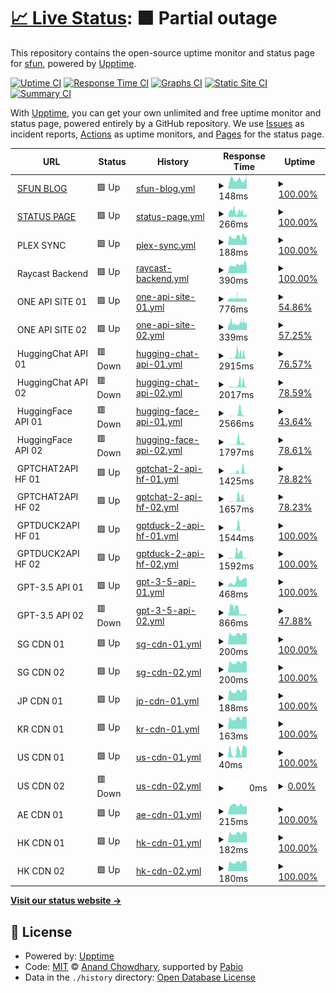 # [📈 Live Status](https://uptime.sfun.cc): <!--live status--> **🟧 Partial outage**

This repository contains the open-source uptime monitor and status page for [sfun](https://uptime.sfun.cc), powered by [Upptime](https://github.com/upptime/upptime).

[![Uptime CI](https://github.com/ssfun/upptime/workflows/Uptime%20CI/badge.svg)](https://github.com/ssfun/upptime/actions?query=workflow%3A%22Uptime+CI%22)
[![Response Time CI](https://github.com/ssfun/upptime/workflows/Response%20Time%20CI/badge.svg)](https://github.com/ssfun/upptime/actions?query=workflow%3A%22Response+Time+CI%22)
[![Graphs CI](https://github.com/ssfun/upptime/workflows/Graphs%20CI/badge.svg)](https://github.com/ssfun/upptime/actions?query=workflow%3A%22Graphs+CI%22)
[![Static Site CI](https://github.com/ssfun/upptime/workflows/Static%20Site%20CI/badge.svg)](https://github.com/ssfun/upptime/actions?query=workflow%3A%22Static+Site+CI%22)
[![Summary CI](https://github.com/ssfun/upptime/workflows/Summary%20CI/badge.svg)](https://github.com/ssfun/upptime/actions?query=workflow%3A%22Summary+CI%22)

With [Upptime](https://upptime.js.org), you can get your own unlimited and free uptime monitor and status page, powered entirely by a GitHub repository. We use [Issues](https://github.com/ssfun/upptime/issues) as incident reports, [Actions](https://github.com/ssfun/upptime/actions) as uptime monitors, and [Pages](https://uptime.sfun.cc) for the status page.

<!--start: status pages-->
<!-- This summary is generated by Upptime (https://github.com/upptime/upptime) -->
<!-- Do not edit this manually, your changes will be overwritten -->
<!-- prettier-ignore -->
| URL | Status | History | Response Time | Uptime |
| --- | ------ | ------- | ------------- | ------ |
| <img alt="" src="https://icons.duckduckgo.com/ip3/sfun.cc.ico" height="13"> [SFUN BLOG](https://sfun.cc) | 🟩 Up | [sfun-blog.yml](https://github.com/ssfun/upptime/commits/HEAD/history/sfun-blog.yml) | <details><summary><img alt="Response time graph" src="./graphs/sfun-blog/response-time-week.png" height="20"> 148ms</summary><br><a href="https://uptime.sfun.cc/history/sfun-blog"><img alt="Response time 150" src="https://img.shields.io/endpoint?url=https%3A%2F%2Fraw.githubusercontent.com%2Fssfun%2Fupptime%2FHEAD%2Fapi%2Fsfun-blog%2Fresponse-time.json"></a><br><a href="https://uptime.sfun.cc/history/sfun-blog"><img alt="24-hour response time 189" src="https://img.shields.io/endpoint?url=https%3A%2F%2Fraw.githubusercontent.com%2Fssfun%2Fupptime%2FHEAD%2Fapi%2Fsfun-blog%2Fresponse-time-day.json"></a><br><a href="https://uptime.sfun.cc/history/sfun-blog"><img alt="7-day response time 148" src="https://img.shields.io/endpoint?url=https%3A%2F%2Fraw.githubusercontent.com%2Fssfun%2Fupptime%2FHEAD%2Fapi%2Fsfun-blog%2Fresponse-time-week.json"></a><br><a href="https://uptime.sfun.cc/history/sfun-blog"><img alt="30-day response time 149" src="https://img.shields.io/endpoint?url=https%3A%2F%2Fraw.githubusercontent.com%2Fssfun%2Fupptime%2FHEAD%2Fapi%2Fsfun-blog%2Fresponse-time-month.json"></a><br><a href="https://uptime.sfun.cc/history/sfun-blog"><img alt="1-year response time 150" src="https://img.shields.io/endpoint?url=https%3A%2F%2Fraw.githubusercontent.com%2Fssfun%2Fupptime%2FHEAD%2Fapi%2Fsfun-blog%2Fresponse-time-year.json"></a></details> | <details><summary><a href="https://uptime.sfun.cc/history/sfun-blog">100.00%</a></summary><a href="https://uptime.sfun.cc/history/sfun-blog"><img alt="All-time uptime 100.00%" src="https://img.shields.io/endpoint?url=https%3A%2F%2Fraw.githubusercontent.com%2Fssfun%2Fupptime%2FHEAD%2Fapi%2Fsfun-blog%2Fuptime.json"></a><br><a href="https://uptime.sfun.cc/history/sfun-blog"><img alt="24-hour uptime 100.00%" src="https://img.shields.io/endpoint?url=https%3A%2F%2Fraw.githubusercontent.com%2Fssfun%2Fupptime%2FHEAD%2Fapi%2Fsfun-blog%2Fuptime-day.json"></a><br><a href="https://uptime.sfun.cc/history/sfun-blog"><img alt="7-day uptime 100.00%" src="https://img.shields.io/endpoint?url=https%3A%2F%2Fraw.githubusercontent.com%2Fssfun%2Fupptime%2FHEAD%2Fapi%2Fsfun-blog%2Fuptime-week.json"></a><br><a href="https://uptime.sfun.cc/history/sfun-blog"><img alt="30-day uptime 100.00%" src="https://img.shields.io/endpoint?url=https%3A%2F%2Fraw.githubusercontent.com%2Fssfun%2Fupptime%2FHEAD%2Fapi%2Fsfun-blog%2Fuptime-month.json"></a><br><a href="https://uptime.sfun.cc/history/sfun-blog"><img alt="1-year uptime 100.00%" src="https://img.shields.io/endpoint?url=https%3A%2F%2Fraw.githubusercontent.com%2Fssfun%2Fupptime%2FHEAD%2Fapi%2Fsfun-blog%2Fuptime-year.json"></a></details>
| <img alt="" src="https://icons.duckduckgo.com/ip3/status.sfun.cc.ico" height="13"> [STATUS PAGE](https://status.sfun.cc) | 🟩 Up | [status-page.yml](https://github.com/ssfun/upptime/commits/HEAD/history/status-page.yml) | <details><summary><img alt="Response time graph" src="./graphs/status-page/response-time-week.png" height="20"> 266ms</summary><br><a href="https://uptime.sfun.cc/history/status-page"><img alt="Response time 256" src="https://img.shields.io/endpoint?url=https%3A%2F%2Fraw.githubusercontent.com%2Fssfun%2Fupptime%2FHEAD%2Fapi%2Fstatus-page%2Fresponse-time.json"></a><br><a href="https://uptime.sfun.cc/history/status-page"><img alt="24-hour response time 190" src="https://img.shields.io/endpoint?url=https%3A%2F%2Fraw.githubusercontent.com%2Fssfun%2Fupptime%2FHEAD%2Fapi%2Fstatus-page%2Fresponse-time-day.json"></a><br><a href="https://uptime.sfun.cc/history/status-page"><img alt="7-day response time 266" src="https://img.shields.io/endpoint?url=https%3A%2F%2Fraw.githubusercontent.com%2Fssfun%2Fupptime%2FHEAD%2Fapi%2Fstatus-page%2Fresponse-time-week.json"></a><br><a href="https://uptime.sfun.cc/history/status-page"><img alt="30-day response time 258" src="https://img.shields.io/endpoint?url=https%3A%2F%2Fraw.githubusercontent.com%2Fssfun%2Fupptime%2FHEAD%2Fapi%2Fstatus-page%2Fresponse-time-month.json"></a><br><a href="https://uptime.sfun.cc/history/status-page"><img alt="1-year response time 256" src="https://img.shields.io/endpoint?url=https%3A%2F%2Fraw.githubusercontent.com%2Fssfun%2Fupptime%2FHEAD%2Fapi%2Fstatus-page%2Fresponse-time-year.json"></a></details> | <details><summary><a href="https://uptime.sfun.cc/history/status-page">100.00%</a></summary><a href="https://uptime.sfun.cc/history/status-page"><img alt="All-time uptime 99.96%" src="https://img.shields.io/endpoint?url=https%3A%2F%2Fraw.githubusercontent.com%2Fssfun%2Fupptime%2FHEAD%2Fapi%2Fstatus-page%2Fuptime.json"></a><br><a href="https://uptime.sfun.cc/history/status-page"><img alt="24-hour uptime 100.00%" src="https://img.shields.io/endpoint?url=https%3A%2F%2Fraw.githubusercontent.com%2Fssfun%2Fupptime%2FHEAD%2Fapi%2Fstatus-page%2Fuptime-day.json"></a><br><a href="https://uptime.sfun.cc/history/status-page"><img alt="7-day uptime 100.00%" src="https://img.shields.io/endpoint?url=https%3A%2F%2Fraw.githubusercontent.com%2Fssfun%2Fupptime%2FHEAD%2Fapi%2Fstatus-page%2Fuptime-week.json"></a><br><a href="https://uptime.sfun.cc/history/status-page"><img alt="30-day uptime 99.96%" src="https://img.shields.io/endpoint?url=https%3A%2F%2Fraw.githubusercontent.com%2Fssfun%2Fupptime%2FHEAD%2Fapi%2Fstatus-page%2Fuptime-month.json"></a><br><a href="https://uptime.sfun.cc/history/status-page"><img alt="1-year uptime 99.96%" src="https://img.shields.io/endpoint?url=https%3A%2F%2Fraw.githubusercontent.com%2Fssfun%2Fupptime%2FHEAD%2Fapi%2Fstatus-page%2Fuptime-year.json"></a></details>
| <img alt="" src="https://icons.duckduckgo.com/ip3/null.ico" height="13"> PLEX SYNC | 🟩 Up | [plex-sync.yml](https://github.com/ssfun/upptime/commits/HEAD/history/plex-sync.yml) | <details><summary><img alt="Response time graph" src="./graphs/plex-sync/response-time-week.png" height="20"> 188ms</summary><br><a href="https://uptime.sfun.cc/history/plex-sync"><img alt="Response time 205" src="https://img.shields.io/endpoint?url=https%3A%2F%2Fraw.githubusercontent.com%2Fssfun%2Fupptime%2FHEAD%2Fapi%2Fplex-sync%2Fresponse-time.json"></a><br><a href="https://uptime.sfun.cc/history/plex-sync"><img alt="24-hour response time 188" src="https://img.shields.io/endpoint?url=https%3A%2F%2Fraw.githubusercontent.com%2Fssfun%2Fupptime%2FHEAD%2Fapi%2Fplex-sync%2Fresponse-time-day.json"></a><br><a href="https://uptime.sfun.cc/history/plex-sync"><img alt="7-day response time 188" src="https://img.shields.io/endpoint?url=https%3A%2F%2Fraw.githubusercontent.com%2Fssfun%2Fupptime%2FHEAD%2Fapi%2Fplex-sync%2Fresponse-time-week.json"></a><br><a href="https://uptime.sfun.cc/history/plex-sync"><img alt="30-day response time 200" src="https://img.shields.io/endpoint?url=https%3A%2F%2Fraw.githubusercontent.com%2Fssfun%2Fupptime%2FHEAD%2Fapi%2Fplex-sync%2Fresponse-time-month.json"></a><br><a href="https://uptime.sfun.cc/history/plex-sync"><img alt="1-year response time 205" src="https://img.shields.io/endpoint?url=https%3A%2F%2Fraw.githubusercontent.com%2Fssfun%2Fupptime%2FHEAD%2Fapi%2Fplex-sync%2Fresponse-time-year.json"></a></details> | <details><summary><a href="https://uptime.sfun.cc/history/plex-sync">100.00%</a></summary><a href="https://uptime.sfun.cc/history/plex-sync"><img alt="All-time uptime 100.00%" src="https://img.shields.io/endpoint?url=https%3A%2F%2Fraw.githubusercontent.com%2Fssfun%2Fupptime%2FHEAD%2Fapi%2Fplex-sync%2Fuptime.json"></a><br><a href="https://uptime.sfun.cc/history/plex-sync"><img alt="24-hour uptime 100.00%" src="https://img.shields.io/endpoint?url=https%3A%2F%2Fraw.githubusercontent.com%2Fssfun%2Fupptime%2FHEAD%2Fapi%2Fplex-sync%2Fuptime-day.json"></a><br><a href="https://uptime.sfun.cc/history/plex-sync"><img alt="7-day uptime 100.00%" src="https://img.shields.io/endpoint?url=https%3A%2F%2Fraw.githubusercontent.com%2Fssfun%2Fupptime%2FHEAD%2Fapi%2Fplex-sync%2Fuptime-week.json"></a><br><a href="https://uptime.sfun.cc/history/plex-sync"><img alt="30-day uptime 100.00%" src="https://img.shields.io/endpoint?url=https%3A%2F%2Fraw.githubusercontent.com%2Fssfun%2Fupptime%2FHEAD%2Fapi%2Fplex-sync%2Fuptime-month.json"></a><br><a href="https://uptime.sfun.cc/history/plex-sync"><img alt="1-year uptime 100.00%" src="https://img.shields.io/endpoint?url=https%3A%2F%2Fraw.githubusercontent.com%2Fssfun%2Fupptime%2FHEAD%2Fapi%2Fplex-sync%2Fuptime-year.json"></a></details>
| <img alt="" src="https://icons.duckduckgo.com/ip3/null.ico" height="13"> Raycast Backend | 🟩 Up | [raycast-backend.yml](https://github.com/ssfun/upptime/commits/HEAD/history/raycast-backend.yml) | <details><summary><img alt="Response time graph" src="./graphs/raycast-backend/response-time-week.png" height="20"> 390ms</summary><br><a href="https://uptime.sfun.cc/history/raycast-backend"><img alt="Response time 396" src="https://img.shields.io/endpoint?url=https%3A%2F%2Fraw.githubusercontent.com%2Fssfun%2Fupptime%2FHEAD%2Fapi%2Fraycast-backend%2Fresponse-time.json"></a><br><a href="https://uptime.sfun.cc/history/raycast-backend"><img alt="24-hour response time 382" src="https://img.shields.io/endpoint?url=https%3A%2F%2Fraw.githubusercontent.com%2Fssfun%2Fupptime%2FHEAD%2Fapi%2Fraycast-backend%2Fresponse-time-day.json"></a><br><a href="https://uptime.sfun.cc/history/raycast-backend"><img alt="7-day response time 390" src="https://img.shields.io/endpoint?url=https%3A%2F%2Fraw.githubusercontent.com%2Fssfun%2Fupptime%2FHEAD%2Fapi%2Fraycast-backend%2Fresponse-time-week.json"></a><br><a href="https://uptime.sfun.cc/history/raycast-backend"><img alt="30-day response time 401" src="https://img.shields.io/endpoint?url=https%3A%2F%2Fraw.githubusercontent.com%2Fssfun%2Fupptime%2FHEAD%2Fapi%2Fraycast-backend%2Fresponse-time-month.json"></a><br><a href="https://uptime.sfun.cc/history/raycast-backend"><img alt="1-year response time 396" src="https://img.shields.io/endpoint?url=https%3A%2F%2Fraw.githubusercontent.com%2Fssfun%2Fupptime%2FHEAD%2Fapi%2Fraycast-backend%2Fresponse-time-year.json"></a></details> | <details><summary><a href="https://uptime.sfun.cc/history/raycast-backend">100.00%</a></summary><a href="https://uptime.sfun.cc/history/raycast-backend"><img alt="All-time uptime 100.00%" src="https://img.shields.io/endpoint?url=https%3A%2F%2Fraw.githubusercontent.com%2Fssfun%2Fupptime%2FHEAD%2Fapi%2Fraycast-backend%2Fuptime.json"></a><br><a href="https://uptime.sfun.cc/history/raycast-backend"><img alt="24-hour uptime 100.00%" src="https://img.shields.io/endpoint?url=https%3A%2F%2Fraw.githubusercontent.com%2Fssfun%2Fupptime%2FHEAD%2Fapi%2Fraycast-backend%2Fuptime-day.json"></a><br><a href="https://uptime.sfun.cc/history/raycast-backend"><img alt="7-day uptime 100.00%" src="https://img.shields.io/endpoint?url=https%3A%2F%2Fraw.githubusercontent.com%2Fssfun%2Fupptime%2FHEAD%2Fapi%2Fraycast-backend%2Fuptime-week.json"></a><br><a href="https://uptime.sfun.cc/history/raycast-backend"><img alt="30-day uptime 100.00%" src="https://img.shields.io/endpoint?url=https%3A%2F%2Fraw.githubusercontent.com%2Fssfun%2Fupptime%2FHEAD%2Fapi%2Fraycast-backend%2Fuptime-month.json"></a><br><a href="https://uptime.sfun.cc/history/raycast-backend"><img alt="1-year uptime 100.00%" src="https://img.shields.io/endpoint?url=https%3A%2F%2Fraw.githubusercontent.com%2Fssfun%2Fupptime%2FHEAD%2Fapi%2Fraycast-backend%2Fuptime-year.json"></a></details>
| <img alt="" src="https://icons.duckduckgo.com/ip3/null.ico" height="13"> ONE API SITE 01 | 🟩 Up | [one-api-site-01.yml](https://github.com/ssfun/upptime/commits/HEAD/history/one-api-site-01.yml) | <details><summary><img alt="Response time graph" src="./graphs/one-api-site-01/response-time-week.png" height="20"> 776ms</summary><br><a href="https://uptime.sfun.cc/history/one-api-site-01"><img alt="Response time 776" src="https://img.shields.io/endpoint?url=https%3A%2F%2Fraw.githubusercontent.com%2Fssfun%2Fupptime%2FHEAD%2Fapi%2Fone-api-site-01%2Fresponse-time.json"></a><br><a href="https://uptime.sfun.cc/history/one-api-site-01"><img alt="24-hour response time 748" src="https://img.shields.io/endpoint?url=https%3A%2F%2Fraw.githubusercontent.com%2Fssfun%2Fupptime%2FHEAD%2Fapi%2Fone-api-site-01%2Fresponse-time-day.json"></a><br><a href="https://uptime.sfun.cc/history/one-api-site-01"><img alt="7-day response time 776" src="https://img.shields.io/endpoint?url=https%3A%2F%2Fraw.githubusercontent.com%2Fssfun%2Fupptime%2FHEAD%2Fapi%2Fone-api-site-01%2Fresponse-time-week.json"></a><br><a href="https://uptime.sfun.cc/history/one-api-site-01"><img alt="30-day response time 776" src="https://img.shields.io/endpoint?url=https%3A%2F%2Fraw.githubusercontent.com%2Fssfun%2Fupptime%2FHEAD%2Fapi%2Fone-api-site-01%2Fresponse-time-month.json"></a><br><a href="https://uptime.sfun.cc/history/one-api-site-01"><img alt="1-year response time 776" src="https://img.shields.io/endpoint?url=https%3A%2F%2Fraw.githubusercontent.com%2Fssfun%2Fupptime%2FHEAD%2Fapi%2Fone-api-site-01%2Fresponse-time-year.json"></a></details> | <details><summary><a href="https://uptime.sfun.cc/history/one-api-site-01">54.86%</a></summary><a href="https://uptime.sfun.cc/history/one-api-site-01"><img alt="All-time uptime 54.86%" src="https://img.shields.io/endpoint?url=https%3A%2F%2Fraw.githubusercontent.com%2Fssfun%2Fupptime%2FHEAD%2Fapi%2Fone-api-site-01%2Fuptime.json"></a><br><a href="https://uptime.sfun.cc/history/one-api-site-01"><img alt="24-hour uptime 56.48%" src="https://img.shields.io/endpoint?url=https%3A%2F%2Fraw.githubusercontent.com%2Fssfun%2Fupptime%2FHEAD%2Fapi%2Fone-api-site-01%2Fuptime-day.json"></a><br><a href="https://uptime.sfun.cc/history/one-api-site-01"><img alt="7-day uptime 54.86%" src="https://img.shields.io/endpoint?url=https%3A%2F%2Fraw.githubusercontent.com%2Fssfun%2Fupptime%2FHEAD%2Fapi%2Fone-api-site-01%2Fuptime-week.json"></a><br><a href="https://uptime.sfun.cc/history/one-api-site-01"><img alt="30-day uptime 54.86%" src="https://img.shields.io/endpoint?url=https%3A%2F%2Fraw.githubusercontent.com%2Fssfun%2Fupptime%2FHEAD%2Fapi%2Fone-api-site-01%2Fuptime-month.json"></a><br><a href="https://uptime.sfun.cc/history/one-api-site-01"><img alt="1-year uptime 54.86%" src="https://img.shields.io/endpoint?url=https%3A%2F%2Fraw.githubusercontent.com%2Fssfun%2Fupptime%2FHEAD%2Fapi%2Fone-api-site-01%2Fuptime-year.json"></a></details>
| <img alt="" src="https://icons.duckduckgo.com/ip3/null.ico" height="13"> ONE API SITE 02 | 🟩 Up | [one-api-site-02.yml](https://github.com/ssfun/upptime/commits/HEAD/history/one-api-site-02.yml) | <details><summary><img alt="Response time graph" src="./graphs/one-api-site-02/response-time-week.png" height="20"> 339ms</summary><br><a href="https://uptime.sfun.cc/history/one-api-site-02"><img alt="Response time 339" src="https://img.shields.io/endpoint?url=https%3A%2F%2Fraw.githubusercontent.com%2Fssfun%2Fupptime%2FHEAD%2Fapi%2Fone-api-site-02%2Fresponse-time.json"></a><br><a href="https://uptime.sfun.cc/history/one-api-site-02"><img alt="24-hour response time 501" src="https://img.shields.io/endpoint?url=https%3A%2F%2Fraw.githubusercontent.com%2Fssfun%2Fupptime%2FHEAD%2Fapi%2Fone-api-site-02%2Fresponse-time-day.json"></a><br><a href="https://uptime.sfun.cc/history/one-api-site-02"><img alt="7-day response time 339" src="https://img.shields.io/endpoint?url=https%3A%2F%2Fraw.githubusercontent.com%2Fssfun%2Fupptime%2FHEAD%2Fapi%2Fone-api-site-02%2Fresponse-time-week.json"></a><br><a href="https://uptime.sfun.cc/history/one-api-site-02"><img alt="30-day response time 339" src="https://img.shields.io/endpoint?url=https%3A%2F%2Fraw.githubusercontent.com%2Fssfun%2Fupptime%2FHEAD%2Fapi%2Fone-api-site-02%2Fresponse-time-month.json"></a><br><a href="https://uptime.sfun.cc/history/one-api-site-02"><img alt="1-year response time 339" src="https://img.shields.io/endpoint?url=https%3A%2F%2Fraw.githubusercontent.com%2Fssfun%2Fupptime%2FHEAD%2Fapi%2Fone-api-site-02%2Fresponse-time-year.json"></a></details> | <details><summary><a href="https://uptime.sfun.cc/history/one-api-site-02">57.25%</a></summary><a href="https://uptime.sfun.cc/history/one-api-site-02"><img alt="All-time uptime 57.25%" src="https://img.shields.io/endpoint?url=https%3A%2F%2Fraw.githubusercontent.com%2Fssfun%2Fupptime%2FHEAD%2Fapi%2Fone-api-site-02%2Fuptime.json"></a><br><a href="https://uptime.sfun.cc/history/one-api-site-02"><img alt="24-hour uptime 64.95%" src="https://img.shields.io/endpoint?url=https%3A%2F%2Fraw.githubusercontent.com%2Fssfun%2Fupptime%2FHEAD%2Fapi%2Fone-api-site-02%2Fuptime-day.json"></a><br><a href="https://uptime.sfun.cc/history/one-api-site-02"><img alt="7-day uptime 57.25%" src="https://img.shields.io/endpoint?url=https%3A%2F%2Fraw.githubusercontent.com%2Fssfun%2Fupptime%2FHEAD%2Fapi%2Fone-api-site-02%2Fuptime-week.json"></a><br><a href="https://uptime.sfun.cc/history/one-api-site-02"><img alt="30-day uptime 57.25%" src="https://img.shields.io/endpoint?url=https%3A%2F%2Fraw.githubusercontent.com%2Fssfun%2Fupptime%2FHEAD%2Fapi%2Fone-api-site-02%2Fuptime-month.json"></a><br><a href="https://uptime.sfun.cc/history/one-api-site-02"><img alt="1-year uptime 57.25%" src="https://img.shields.io/endpoint?url=https%3A%2F%2Fraw.githubusercontent.com%2Fssfun%2Fupptime%2FHEAD%2Fapi%2Fone-api-site-02%2Fuptime-year.json"></a></details>
| <img alt="" src="https://icons.duckduckgo.com/ip3/null.ico" height="13"> HuggingChat API 01 | 🟥 Down | [hugging-chat-api-01.yml](https://github.com/ssfun/upptime/commits/HEAD/history/hugging-chat-api-01.yml) | <details><summary><img alt="Response time graph" src="./graphs/hugging-chat-api-01/response-time-week.png" height="20"> 2915ms</summary><br><a href="https://uptime.sfun.cc/history/hugging-chat-api-01"><img alt="Response time 2915" src="https://img.shields.io/endpoint?url=https%3A%2F%2Fraw.githubusercontent.com%2Fssfun%2Fupptime%2FHEAD%2Fapi%2Fhugging-chat-api-01%2Fresponse-time.json"></a><br><a href="https://uptime.sfun.cc/history/hugging-chat-api-01"><img alt="24-hour response time 91" src="https://img.shields.io/endpoint?url=https%3A%2F%2Fraw.githubusercontent.com%2Fssfun%2Fupptime%2FHEAD%2Fapi%2Fhugging-chat-api-01%2Fresponse-time-day.json"></a><br><a href="https://uptime.sfun.cc/history/hugging-chat-api-01"><img alt="7-day response time 2915" src="https://img.shields.io/endpoint?url=https%3A%2F%2Fraw.githubusercontent.com%2Fssfun%2Fupptime%2FHEAD%2Fapi%2Fhugging-chat-api-01%2Fresponse-time-week.json"></a><br><a href="https://uptime.sfun.cc/history/hugging-chat-api-01"><img alt="30-day response time 2915" src="https://img.shields.io/endpoint?url=https%3A%2F%2Fraw.githubusercontent.com%2Fssfun%2Fupptime%2FHEAD%2Fapi%2Fhugging-chat-api-01%2Fresponse-time-month.json"></a><br><a href="https://uptime.sfun.cc/history/hugging-chat-api-01"><img alt="1-year response time 2915" src="https://img.shields.io/endpoint?url=https%3A%2F%2Fraw.githubusercontent.com%2Fssfun%2Fupptime%2FHEAD%2Fapi%2Fhugging-chat-api-01%2Fresponse-time-year.json"></a></details> | <details><summary><a href="https://uptime.sfun.cc/history/hugging-chat-api-01">76.57%</a></summary><a href="https://uptime.sfun.cc/history/hugging-chat-api-01"><img alt="All-time uptime 76.57%" src="https://img.shields.io/endpoint?url=https%3A%2F%2Fraw.githubusercontent.com%2Fssfun%2Fupptime%2FHEAD%2Fapi%2Fhugging-chat-api-01%2Fuptime.json"></a><br><a href="https://uptime.sfun.cc/history/hugging-chat-api-01"><img alt="24-hour uptime 45.03%" src="https://img.shields.io/endpoint?url=https%3A%2F%2Fraw.githubusercontent.com%2Fssfun%2Fupptime%2FHEAD%2Fapi%2Fhugging-chat-api-01%2Fuptime-day.json"></a><br><a href="https://uptime.sfun.cc/history/hugging-chat-api-01"><img alt="7-day uptime 76.57%" src="https://img.shields.io/endpoint?url=https%3A%2F%2Fraw.githubusercontent.com%2Fssfun%2Fupptime%2FHEAD%2Fapi%2Fhugging-chat-api-01%2Fuptime-week.json"></a><br><a href="https://uptime.sfun.cc/history/hugging-chat-api-01"><img alt="30-day uptime 76.57%" src="https://img.shields.io/endpoint?url=https%3A%2F%2Fraw.githubusercontent.com%2Fssfun%2Fupptime%2FHEAD%2Fapi%2Fhugging-chat-api-01%2Fuptime-month.json"></a><br><a href="https://uptime.sfun.cc/history/hugging-chat-api-01"><img alt="1-year uptime 76.57%" src="https://img.shields.io/endpoint?url=https%3A%2F%2Fraw.githubusercontent.com%2Fssfun%2Fupptime%2FHEAD%2Fapi%2Fhugging-chat-api-01%2Fuptime-year.json"></a></details>
| <img alt="" src="https://icons.duckduckgo.com/ip3/null.ico" height="13"> HuggingChat API 02 | 🟥 Down | [hugging-chat-api-02.yml](https://github.com/ssfun/upptime/commits/HEAD/history/hugging-chat-api-02.yml) | <details><summary><img alt="Response time graph" src="./graphs/hugging-chat-api-02/response-time-week.png" height="20"> 2017ms</summary><br><a href="https://uptime.sfun.cc/history/hugging-chat-api-02"><img alt="Response time 2017" src="https://img.shields.io/endpoint?url=https%3A%2F%2Fraw.githubusercontent.com%2Fssfun%2Fupptime%2FHEAD%2Fapi%2Fhugging-chat-api-02%2Fresponse-time.json"></a><br><a href="https://uptime.sfun.cc/history/hugging-chat-api-02"><img alt="24-hour response time 130" src="https://img.shields.io/endpoint?url=https%3A%2F%2Fraw.githubusercontent.com%2Fssfun%2Fupptime%2FHEAD%2Fapi%2Fhugging-chat-api-02%2Fresponse-time-day.json"></a><br><a href="https://uptime.sfun.cc/history/hugging-chat-api-02"><img alt="7-day response time 2017" src="https://img.shields.io/endpoint?url=https%3A%2F%2Fraw.githubusercontent.com%2Fssfun%2Fupptime%2FHEAD%2Fapi%2Fhugging-chat-api-02%2Fresponse-time-week.json"></a><br><a href="https://uptime.sfun.cc/history/hugging-chat-api-02"><img alt="30-day response time 2017" src="https://img.shields.io/endpoint?url=https%3A%2F%2Fraw.githubusercontent.com%2Fssfun%2Fupptime%2FHEAD%2Fapi%2Fhugging-chat-api-02%2Fresponse-time-month.json"></a><br><a href="https://uptime.sfun.cc/history/hugging-chat-api-02"><img alt="1-year response time 2017" src="https://img.shields.io/endpoint?url=https%3A%2F%2Fraw.githubusercontent.com%2Fssfun%2Fupptime%2FHEAD%2Fapi%2Fhugging-chat-api-02%2Fresponse-time-year.json"></a></details> | <details><summary><a href="https://uptime.sfun.cc/history/hugging-chat-api-02">78.59%</a></summary><a href="https://uptime.sfun.cc/history/hugging-chat-api-02"><img alt="All-time uptime 78.59%" src="https://img.shields.io/endpoint?url=https%3A%2F%2Fraw.githubusercontent.com%2Fssfun%2Fupptime%2FHEAD%2Fapi%2Fhugging-chat-api-02%2Fuptime.json"></a><br><a href="https://uptime.sfun.cc/history/hugging-chat-api-02"><img alt="24-hour uptime 48.53%" src="https://img.shields.io/endpoint?url=https%3A%2F%2Fraw.githubusercontent.com%2Fssfun%2Fupptime%2FHEAD%2Fapi%2Fhugging-chat-api-02%2Fuptime-day.json"></a><br><a href="https://uptime.sfun.cc/history/hugging-chat-api-02"><img alt="7-day uptime 78.59%" src="https://img.shields.io/endpoint?url=https%3A%2F%2Fraw.githubusercontent.com%2Fssfun%2Fupptime%2FHEAD%2Fapi%2Fhugging-chat-api-02%2Fuptime-week.json"></a><br><a href="https://uptime.sfun.cc/history/hugging-chat-api-02"><img alt="30-day uptime 78.59%" src="https://img.shields.io/endpoint?url=https%3A%2F%2Fraw.githubusercontent.com%2Fssfun%2Fupptime%2FHEAD%2Fapi%2Fhugging-chat-api-02%2Fuptime-month.json"></a><br><a href="https://uptime.sfun.cc/history/hugging-chat-api-02"><img alt="1-year uptime 78.59%" src="https://img.shields.io/endpoint?url=https%3A%2F%2Fraw.githubusercontent.com%2Fssfun%2Fupptime%2FHEAD%2Fapi%2Fhugging-chat-api-02%2Fuptime-year.json"></a></details>
| <img alt="" src="https://icons.duckduckgo.com/ip3/null.ico" height="13"> HuggingFace API 01 | 🟥 Down | [hugging-face-api-01.yml](https://github.com/ssfun/upptime/commits/HEAD/history/hugging-face-api-01.yml) | <details><summary><img alt="Response time graph" src="./graphs/hugging-face-api-01/response-time-week.png" height="20"> 2566ms</summary><br><a href="https://uptime.sfun.cc/history/hugging-face-api-01"><img alt="Response time 2566" src="https://img.shields.io/endpoint?url=https%3A%2F%2Fraw.githubusercontent.com%2Fssfun%2Fupptime%2FHEAD%2Fapi%2Fhugging-face-api-01%2Fresponse-time.json"></a><br><a href="https://uptime.sfun.cc/history/hugging-face-api-01"><img alt="24-hour response time 156" src="https://img.shields.io/endpoint?url=https%3A%2F%2Fraw.githubusercontent.com%2Fssfun%2Fupptime%2FHEAD%2Fapi%2Fhugging-face-api-01%2Fresponse-time-day.json"></a><br><a href="https://uptime.sfun.cc/history/hugging-face-api-01"><img alt="7-day response time 2566" src="https://img.shields.io/endpoint?url=https%3A%2F%2Fraw.githubusercontent.com%2Fssfun%2Fupptime%2FHEAD%2Fapi%2Fhugging-face-api-01%2Fresponse-time-week.json"></a><br><a href="https://uptime.sfun.cc/history/hugging-face-api-01"><img alt="30-day response time 2566" src="https://img.shields.io/endpoint?url=https%3A%2F%2Fraw.githubusercontent.com%2Fssfun%2Fupptime%2FHEAD%2Fapi%2Fhugging-face-api-01%2Fresponse-time-month.json"></a><br><a href="https://uptime.sfun.cc/history/hugging-face-api-01"><img alt="1-year response time 2566" src="https://img.shields.io/endpoint?url=https%3A%2F%2Fraw.githubusercontent.com%2Fssfun%2Fupptime%2FHEAD%2Fapi%2Fhugging-face-api-01%2Fresponse-time-year.json"></a></details> | <details><summary><a href="https://uptime.sfun.cc/history/hugging-face-api-01">43.64%</a></summary><a href="https://uptime.sfun.cc/history/hugging-face-api-01"><img alt="All-time uptime 43.64%" src="https://img.shields.io/endpoint?url=https%3A%2F%2Fraw.githubusercontent.com%2Fssfun%2Fupptime%2FHEAD%2Fapi%2Fhugging-face-api-01%2Fuptime.json"></a><br><a href="https://uptime.sfun.cc/history/hugging-face-api-01"><img alt="24-hour uptime 0.00%" src="https://img.shields.io/endpoint?url=https%3A%2F%2Fraw.githubusercontent.com%2Fssfun%2Fupptime%2FHEAD%2Fapi%2Fhugging-face-api-01%2Fuptime-day.json"></a><br><a href="https://uptime.sfun.cc/history/hugging-face-api-01"><img alt="7-day uptime 43.64%" src="https://img.shields.io/endpoint?url=https%3A%2F%2Fraw.githubusercontent.com%2Fssfun%2Fupptime%2FHEAD%2Fapi%2Fhugging-face-api-01%2Fuptime-week.json"></a><br><a href="https://uptime.sfun.cc/history/hugging-face-api-01"><img alt="30-day uptime 43.64%" src="https://img.shields.io/endpoint?url=https%3A%2F%2Fraw.githubusercontent.com%2Fssfun%2Fupptime%2FHEAD%2Fapi%2Fhugging-face-api-01%2Fuptime-month.json"></a><br><a href="https://uptime.sfun.cc/history/hugging-face-api-01"><img alt="1-year uptime 43.64%" src="https://img.shields.io/endpoint?url=https%3A%2F%2Fraw.githubusercontent.com%2Fssfun%2Fupptime%2FHEAD%2Fapi%2Fhugging-face-api-01%2Fuptime-year.json"></a></details>
| <img alt="" src="https://icons.duckduckgo.com/ip3/null.ico" height="13"> HuggingFace API 02 | 🟥 Down | [hugging-face-api-02.yml](https://github.com/ssfun/upptime/commits/HEAD/history/hugging-face-api-02.yml) | <details><summary><img alt="Response time graph" src="./graphs/hugging-face-api-02/response-time-week.png" height="20"> 1797ms</summary><br><a href="https://uptime.sfun.cc/history/hugging-face-api-02"><img alt="Response time 1797" src="https://img.shields.io/endpoint?url=https%3A%2F%2Fraw.githubusercontent.com%2Fssfun%2Fupptime%2FHEAD%2Fapi%2Fhugging-face-api-02%2Fresponse-time.json"></a><br><a href="https://uptime.sfun.cc/history/hugging-face-api-02"><img alt="24-hour response time 198" src="https://img.shields.io/endpoint?url=https%3A%2F%2Fraw.githubusercontent.com%2Fssfun%2Fupptime%2FHEAD%2Fapi%2Fhugging-face-api-02%2Fresponse-time-day.json"></a><br><a href="https://uptime.sfun.cc/history/hugging-face-api-02"><img alt="7-day response time 1797" src="https://img.shields.io/endpoint?url=https%3A%2F%2Fraw.githubusercontent.com%2Fssfun%2Fupptime%2FHEAD%2Fapi%2Fhugging-face-api-02%2Fresponse-time-week.json"></a><br><a href="https://uptime.sfun.cc/history/hugging-face-api-02"><img alt="30-day response time 1797" src="https://img.shields.io/endpoint?url=https%3A%2F%2Fraw.githubusercontent.com%2Fssfun%2Fupptime%2FHEAD%2Fapi%2Fhugging-face-api-02%2Fresponse-time-month.json"></a><br><a href="https://uptime.sfun.cc/history/hugging-face-api-02"><img alt="1-year response time 1797" src="https://img.shields.io/endpoint?url=https%3A%2F%2Fraw.githubusercontent.com%2Fssfun%2Fupptime%2FHEAD%2Fapi%2Fhugging-face-api-02%2Fresponse-time-year.json"></a></details> | <details><summary><a href="https://uptime.sfun.cc/history/hugging-face-api-02">78.61%</a></summary><a href="https://uptime.sfun.cc/history/hugging-face-api-02"><img alt="All-time uptime 78.61%" src="https://img.shields.io/endpoint?url=https%3A%2F%2Fraw.githubusercontent.com%2Fssfun%2Fupptime%2FHEAD%2Fapi%2Fhugging-face-api-02%2Fuptime.json"></a><br><a href="https://uptime.sfun.cc/history/hugging-face-api-02"><img alt="24-hour uptime 48.53%" src="https://img.shields.io/endpoint?url=https%3A%2F%2Fraw.githubusercontent.com%2Fssfun%2Fupptime%2FHEAD%2Fapi%2Fhugging-face-api-02%2Fuptime-day.json"></a><br><a href="https://uptime.sfun.cc/history/hugging-face-api-02"><img alt="7-day uptime 78.61%" src="https://img.shields.io/endpoint?url=https%3A%2F%2Fraw.githubusercontent.com%2Fssfun%2Fupptime%2FHEAD%2Fapi%2Fhugging-face-api-02%2Fuptime-week.json"></a><br><a href="https://uptime.sfun.cc/history/hugging-face-api-02"><img alt="30-day uptime 78.61%" src="https://img.shields.io/endpoint?url=https%3A%2F%2Fraw.githubusercontent.com%2Fssfun%2Fupptime%2FHEAD%2Fapi%2Fhugging-face-api-02%2Fuptime-month.json"></a><br><a href="https://uptime.sfun.cc/history/hugging-face-api-02"><img alt="1-year uptime 78.61%" src="https://img.shields.io/endpoint?url=https%3A%2F%2Fraw.githubusercontent.com%2Fssfun%2Fupptime%2FHEAD%2Fapi%2Fhugging-face-api-02%2Fuptime-year.json"></a></details>
| <img alt="" src="https://icons.duckduckgo.com/ip3/null.ico" height="13"> GPTCHAT2API HF 01 | 🟩 Up | [gptchat-2-api-hf-01.yml](https://github.com/ssfun/upptime/commits/HEAD/history/gptchat-2-api-hf-01.yml) | <details><summary><img alt="Response time graph" src="./graphs/gptchat-2-api-hf-01/response-time-week.png" height="20"> 1425ms</summary><br><a href="https://uptime.sfun.cc/history/gptchat-2-api-hf-01"><img alt="Response time 1425" src="https://img.shields.io/endpoint?url=https%3A%2F%2Fraw.githubusercontent.com%2Fssfun%2Fupptime%2FHEAD%2Fapi%2Fgptchat-2-api-hf-01%2Fresponse-time.json"></a><br><a href="https://uptime.sfun.cc/history/gptchat-2-api-hf-01"><img alt="24-hour response time 547" src="https://img.shields.io/endpoint?url=https%3A%2F%2Fraw.githubusercontent.com%2Fssfun%2Fupptime%2FHEAD%2Fapi%2Fgptchat-2-api-hf-01%2Fresponse-time-day.json"></a><br><a href="https://uptime.sfun.cc/history/gptchat-2-api-hf-01"><img alt="7-day response time 1425" src="https://img.shields.io/endpoint?url=https%3A%2F%2Fraw.githubusercontent.com%2Fssfun%2Fupptime%2FHEAD%2Fapi%2Fgptchat-2-api-hf-01%2Fresponse-time-week.json"></a><br><a href="https://uptime.sfun.cc/history/gptchat-2-api-hf-01"><img alt="30-day response time 1425" src="https://img.shields.io/endpoint?url=https%3A%2F%2Fraw.githubusercontent.com%2Fssfun%2Fupptime%2FHEAD%2Fapi%2Fgptchat-2-api-hf-01%2Fresponse-time-month.json"></a><br><a href="https://uptime.sfun.cc/history/gptchat-2-api-hf-01"><img alt="1-year response time 1425" src="https://img.shields.io/endpoint?url=https%3A%2F%2Fraw.githubusercontent.com%2Fssfun%2Fupptime%2FHEAD%2Fapi%2Fgptchat-2-api-hf-01%2Fresponse-time-year.json"></a></details> | <details><summary><a href="https://uptime.sfun.cc/history/gptchat-2-api-hf-01">78.82%</a></summary><a href="https://uptime.sfun.cc/history/gptchat-2-api-hf-01"><img alt="All-time uptime 78.82%" src="https://img.shields.io/endpoint?url=https%3A%2F%2Fraw.githubusercontent.com%2Fssfun%2Fupptime%2FHEAD%2Fapi%2Fgptchat-2-api-hf-01%2Fuptime.json"></a><br><a href="https://uptime.sfun.cc/history/gptchat-2-api-hf-01"><img alt="24-hour uptime 100.00%" src="https://img.shields.io/endpoint?url=https%3A%2F%2Fraw.githubusercontent.com%2Fssfun%2Fupptime%2FHEAD%2Fapi%2Fgptchat-2-api-hf-01%2Fuptime-day.json"></a><br><a href="https://uptime.sfun.cc/history/gptchat-2-api-hf-01"><img alt="7-day uptime 78.82%" src="https://img.shields.io/endpoint?url=https%3A%2F%2Fraw.githubusercontent.com%2Fssfun%2Fupptime%2FHEAD%2Fapi%2Fgptchat-2-api-hf-01%2Fuptime-week.json"></a><br><a href="https://uptime.sfun.cc/history/gptchat-2-api-hf-01"><img alt="30-day uptime 78.82%" src="https://img.shields.io/endpoint?url=https%3A%2F%2Fraw.githubusercontent.com%2Fssfun%2Fupptime%2FHEAD%2Fapi%2Fgptchat-2-api-hf-01%2Fuptime-month.json"></a><br><a href="https://uptime.sfun.cc/history/gptchat-2-api-hf-01"><img alt="1-year uptime 78.82%" src="https://img.shields.io/endpoint?url=https%3A%2F%2Fraw.githubusercontent.com%2Fssfun%2Fupptime%2FHEAD%2Fapi%2Fgptchat-2-api-hf-01%2Fuptime-year.json"></a></details>
| <img alt="" src="https://icons.duckduckgo.com/ip3/null.ico" height="13"> GPTCHAT2API HF 02 | 🟩 Up | [gptchat-2-api-hf-02.yml](https://github.com/ssfun/upptime/commits/HEAD/history/gptchat-2-api-hf-02.yml) | <details><summary><img alt="Response time graph" src="./graphs/gptchat-2-api-hf-02/response-time-week.png" height="20"> 1657ms</summary><br><a href="https://uptime.sfun.cc/history/gptchat-2-api-hf-02"><img alt="Response time 1657" src="https://img.shields.io/endpoint?url=https%3A%2F%2Fraw.githubusercontent.com%2Fssfun%2Fupptime%2FHEAD%2Fapi%2Fgptchat-2-api-hf-02%2Fresponse-time.json"></a><br><a href="https://uptime.sfun.cc/history/gptchat-2-api-hf-02"><img alt="24-hour response time 337" src="https://img.shields.io/endpoint?url=https%3A%2F%2Fraw.githubusercontent.com%2Fssfun%2Fupptime%2FHEAD%2Fapi%2Fgptchat-2-api-hf-02%2Fresponse-time-day.json"></a><br><a href="https://uptime.sfun.cc/history/gptchat-2-api-hf-02"><img alt="7-day response time 1657" src="https://img.shields.io/endpoint?url=https%3A%2F%2Fraw.githubusercontent.com%2Fssfun%2Fupptime%2FHEAD%2Fapi%2Fgptchat-2-api-hf-02%2Fresponse-time-week.json"></a><br><a href="https://uptime.sfun.cc/history/gptchat-2-api-hf-02"><img alt="30-day response time 1657" src="https://img.shields.io/endpoint?url=https%3A%2F%2Fraw.githubusercontent.com%2Fssfun%2Fupptime%2FHEAD%2Fapi%2Fgptchat-2-api-hf-02%2Fresponse-time-month.json"></a><br><a href="https://uptime.sfun.cc/history/gptchat-2-api-hf-02"><img alt="1-year response time 1657" src="https://img.shields.io/endpoint?url=https%3A%2F%2Fraw.githubusercontent.com%2Fssfun%2Fupptime%2FHEAD%2Fapi%2Fgptchat-2-api-hf-02%2Fresponse-time-year.json"></a></details> | <details><summary><a href="https://uptime.sfun.cc/history/gptchat-2-api-hf-02">78.23%</a></summary><a href="https://uptime.sfun.cc/history/gptchat-2-api-hf-02"><img alt="All-time uptime 78.23%" src="https://img.shields.io/endpoint?url=https%3A%2F%2Fraw.githubusercontent.com%2Fssfun%2Fupptime%2FHEAD%2Fapi%2Fgptchat-2-api-hf-02%2Fuptime.json"></a><br><a href="https://uptime.sfun.cc/history/gptchat-2-api-hf-02"><img alt="24-hour uptime 98.50%" src="https://img.shields.io/endpoint?url=https%3A%2F%2Fraw.githubusercontent.com%2Fssfun%2Fupptime%2FHEAD%2Fapi%2Fgptchat-2-api-hf-02%2Fuptime-day.json"></a><br><a href="https://uptime.sfun.cc/history/gptchat-2-api-hf-02"><img alt="7-day uptime 78.23%" src="https://img.shields.io/endpoint?url=https%3A%2F%2Fraw.githubusercontent.com%2Fssfun%2Fupptime%2FHEAD%2Fapi%2Fgptchat-2-api-hf-02%2Fuptime-week.json"></a><br><a href="https://uptime.sfun.cc/history/gptchat-2-api-hf-02"><img alt="30-day uptime 78.23%" src="https://img.shields.io/endpoint?url=https%3A%2F%2Fraw.githubusercontent.com%2Fssfun%2Fupptime%2FHEAD%2Fapi%2Fgptchat-2-api-hf-02%2Fuptime-month.json"></a><br><a href="https://uptime.sfun.cc/history/gptchat-2-api-hf-02"><img alt="1-year uptime 78.23%" src="https://img.shields.io/endpoint?url=https%3A%2F%2Fraw.githubusercontent.com%2Fssfun%2Fupptime%2FHEAD%2Fapi%2Fgptchat-2-api-hf-02%2Fuptime-year.json"></a></details>
| <img alt="" src="https://icons.duckduckgo.com/ip3/null.ico" height="13"> GPTDUCK2API HF 01 | 🟩 Up | [gptduck-2-api-hf-01.yml](https://github.com/ssfun/upptime/commits/HEAD/history/gptduck-2-api-hf-01.yml) | <details><summary><img alt="Response time graph" src="./graphs/gptduck-2-api-hf-01/response-time-week.png" height="20"> 1544ms</summary><br><a href="https://uptime.sfun.cc/history/gptduck-2-api-hf-01"><img alt="Response time 1544" src="https://img.shields.io/endpoint?url=https%3A%2F%2Fraw.githubusercontent.com%2Fssfun%2Fupptime%2FHEAD%2Fapi%2Fgptduck-2-api-hf-01%2Fresponse-time.json"></a><br><a href="https://uptime.sfun.cc/history/gptduck-2-api-hf-01"><img alt="24-hour response time 119" src="https://img.shields.io/endpoint?url=https%3A%2F%2Fraw.githubusercontent.com%2Fssfun%2Fupptime%2FHEAD%2Fapi%2Fgptduck-2-api-hf-01%2Fresponse-time-day.json"></a><br><a href="https://uptime.sfun.cc/history/gptduck-2-api-hf-01"><img alt="7-day response time 1544" src="https://img.shields.io/endpoint?url=https%3A%2F%2Fraw.githubusercontent.com%2Fssfun%2Fupptime%2FHEAD%2Fapi%2Fgptduck-2-api-hf-01%2Fresponse-time-week.json"></a><br><a href="https://uptime.sfun.cc/history/gptduck-2-api-hf-01"><img alt="30-day response time 1544" src="https://img.shields.io/endpoint?url=https%3A%2F%2Fraw.githubusercontent.com%2Fssfun%2Fupptime%2FHEAD%2Fapi%2Fgptduck-2-api-hf-01%2Fresponse-time-month.json"></a><br><a href="https://uptime.sfun.cc/history/gptduck-2-api-hf-01"><img alt="1-year response time 1544" src="https://img.shields.io/endpoint?url=https%3A%2F%2Fraw.githubusercontent.com%2Fssfun%2Fupptime%2FHEAD%2Fapi%2Fgptduck-2-api-hf-01%2Fresponse-time-year.json"></a></details> | <details><summary><a href="https://uptime.sfun.cc/history/gptduck-2-api-hf-01">100.00%</a></summary><a href="https://uptime.sfun.cc/history/gptduck-2-api-hf-01"><img alt="All-time uptime 100.00%" src="https://img.shields.io/endpoint?url=https%3A%2F%2Fraw.githubusercontent.com%2Fssfun%2Fupptime%2FHEAD%2Fapi%2Fgptduck-2-api-hf-01%2Fuptime.json"></a><br><a href="https://uptime.sfun.cc/history/gptduck-2-api-hf-01"><img alt="24-hour uptime 100.00%" src="https://img.shields.io/endpoint?url=https%3A%2F%2Fraw.githubusercontent.com%2Fssfun%2Fupptime%2FHEAD%2Fapi%2Fgptduck-2-api-hf-01%2Fuptime-day.json"></a><br><a href="https://uptime.sfun.cc/history/gptduck-2-api-hf-01"><img alt="7-day uptime 100.00%" src="https://img.shields.io/endpoint?url=https%3A%2F%2Fraw.githubusercontent.com%2Fssfun%2Fupptime%2FHEAD%2Fapi%2Fgptduck-2-api-hf-01%2Fuptime-week.json"></a><br><a href="https://uptime.sfun.cc/history/gptduck-2-api-hf-01"><img alt="30-day uptime 100.00%" src="https://img.shields.io/endpoint?url=https%3A%2F%2Fraw.githubusercontent.com%2Fssfun%2Fupptime%2FHEAD%2Fapi%2Fgptduck-2-api-hf-01%2Fuptime-month.json"></a><br><a href="https://uptime.sfun.cc/history/gptduck-2-api-hf-01"><img alt="1-year uptime 100.00%" src="https://img.shields.io/endpoint?url=https%3A%2F%2Fraw.githubusercontent.com%2Fssfun%2Fupptime%2FHEAD%2Fapi%2Fgptduck-2-api-hf-01%2Fuptime-year.json"></a></details>
| <img alt="" src="https://icons.duckduckgo.com/ip3/null.ico" height="13"> GPTDUCK2API HF 02 | 🟩 Up | [gptduck-2-api-hf-02.yml](https://github.com/ssfun/upptime/commits/HEAD/history/gptduck-2-api-hf-02.yml) | <details><summary><img alt="Response time graph" src="./graphs/gptduck-2-api-hf-02/response-time-week.png" height="20"> 1592ms</summary><br><a href="https://uptime.sfun.cc/history/gptduck-2-api-hf-02"><img alt="Response time 1592" src="https://img.shields.io/endpoint?url=https%3A%2F%2Fraw.githubusercontent.com%2Fssfun%2Fupptime%2FHEAD%2Fapi%2Fgptduck-2-api-hf-02%2Fresponse-time.json"></a><br><a href="https://uptime.sfun.cc/history/gptduck-2-api-hf-02"><img alt="24-hour response time 114" src="https://img.shields.io/endpoint?url=https%3A%2F%2Fraw.githubusercontent.com%2Fssfun%2Fupptime%2FHEAD%2Fapi%2Fgptduck-2-api-hf-02%2Fresponse-time-day.json"></a><br><a href="https://uptime.sfun.cc/history/gptduck-2-api-hf-02"><img alt="7-day response time 1592" src="https://img.shields.io/endpoint?url=https%3A%2F%2Fraw.githubusercontent.com%2Fssfun%2Fupptime%2FHEAD%2Fapi%2Fgptduck-2-api-hf-02%2Fresponse-time-week.json"></a><br><a href="https://uptime.sfun.cc/history/gptduck-2-api-hf-02"><img alt="30-day response time 1592" src="https://img.shields.io/endpoint?url=https%3A%2F%2Fraw.githubusercontent.com%2Fssfun%2Fupptime%2FHEAD%2Fapi%2Fgptduck-2-api-hf-02%2Fresponse-time-month.json"></a><br><a href="https://uptime.sfun.cc/history/gptduck-2-api-hf-02"><img alt="1-year response time 1592" src="https://img.shields.io/endpoint?url=https%3A%2F%2Fraw.githubusercontent.com%2Fssfun%2Fupptime%2FHEAD%2Fapi%2Fgptduck-2-api-hf-02%2Fresponse-time-year.json"></a></details> | <details><summary><a href="https://uptime.sfun.cc/history/gptduck-2-api-hf-02">100.00%</a></summary><a href="https://uptime.sfun.cc/history/gptduck-2-api-hf-02"><img alt="All-time uptime 100.00%" src="https://img.shields.io/endpoint?url=https%3A%2F%2Fraw.githubusercontent.com%2Fssfun%2Fupptime%2FHEAD%2Fapi%2Fgptduck-2-api-hf-02%2Fuptime.json"></a><br><a href="https://uptime.sfun.cc/history/gptduck-2-api-hf-02"><img alt="24-hour uptime 100.00%" src="https://img.shields.io/endpoint?url=https%3A%2F%2Fraw.githubusercontent.com%2Fssfun%2Fupptime%2FHEAD%2Fapi%2Fgptduck-2-api-hf-02%2Fuptime-day.json"></a><br><a href="https://uptime.sfun.cc/history/gptduck-2-api-hf-02"><img alt="7-day uptime 100.00%" src="https://img.shields.io/endpoint?url=https%3A%2F%2Fraw.githubusercontent.com%2Fssfun%2Fupptime%2FHEAD%2Fapi%2Fgptduck-2-api-hf-02%2Fuptime-week.json"></a><br><a href="https://uptime.sfun.cc/history/gptduck-2-api-hf-02"><img alt="30-day uptime 100.00%" src="https://img.shields.io/endpoint?url=https%3A%2F%2Fraw.githubusercontent.com%2Fssfun%2Fupptime%2FHEAD%2Fapi%2Fgptduck-2-api-hf-02%2Fuptime-month.json"></a><br><a href="https://uptime.sfun.cc/history/gptduck-2-api-hf-02"><img alt="1-year uptime 100.00%" src="https://img.shields.io/endpoint?url=https%3A%2F%2Fraw.githubusercontent.com%2Fssfun%2Fupptime%2FHEAD%2Fapi%2Fgptduck-2-api-hf-02%2Fuptime-year.json"></a></details>
| <img alt="" src="https://icons.duckduckgo.com/ip3/null.ico" height="13"> GPT-3.5 API 01 | 🟩 Up | [gpt-3-5-api-01.yml](https://github.com/ssfun/upptime/commits/HEAD/history/gpt-3-5-api-01.yml) | <details><summary><img alt="Response time graph" src="./graphs/gpt-3-5-api-01/response-time-week.png" height="20"> 468ms</summary><br><a href="https://uptime.sfun.cc/history/gpt-3-5-api-01"><img alt="Response time 310" src="https://img.shields.io/endpoint?url=https%3A%2F%2Fraw.githubusercontent.com%2Fssfun%2Fupptime%2FHEAD%2Fapi%2Fgpt-3-5-api-01%2Fresponse-time.json"></a><br><a href="https://uptime.sfun.cc/history/gpt-3-5-api-01"><img alt="24-hour response time 507" src="https://img.shields.io/endpoint?url=https%3A%2F%2Fraw.githubusercontent.com%2Fssfun%2Fupptime%2FHEAD%2Fapi%2Fgpt-3-5-api-01%2Fresponse-time-day.json"></a><br><a href="https://uptime.sfun.cc/history/gpt-3-5-api-01"><img alt="7-day response time 468" src="https://img.shields.io/endpoint?url=https%3A%2F%2Fraw.githubusercontent.com%2Fssfun%2Fupptime%2FHEAD%2Fapi%2Fgpt-3-5-api-01%2Fresponse-time-week.json"></a><br><a href="https://uptime.sfun.cc/history/gpt-3-5-api-01"><img alt="30-day response time 299" src="https://img.shields.io/endpoint?url=https%3A%2F%2Fraw.githubusercontent.com%2Fssfun%2Fupptime%2FHEAD%2Fapi%2Fgpt-3-5-api-01%2Fresponse-time-month.json"></a><br><a href="https://uptime.sfun.cc/history/gpt-3-5-api-01"><img alt="1-year response time 310" src="https://img.shields.io/endpoint?url=https%3A%2F%2Fraw.githubusercontent.com%2Fssfun%2Fupptime%2FHEAD%2Fapi%2Fgpt-3-5-api-01%2Fresponse-time-year.json"></a></details> | <details><summary><a href="https://uptime.sfun.cc/history/gpt-3-5-api-01">100.00%</a></summary><a href="https://uptime.sfun.cc/history/gpt-3-5-api-01"><img alt="All-time uptime 99.59%" src="https://img.shields.io/endpoint?url=https%3A%2F%2Fraw.githubusercontent.com%2Fssfun%2Fupptime%2FHEAD%2Fapi%2Fgpt-3-5-api-01%2Fuptime.json"></a><br><a href="https://uptime.sfun.cc/history/gpt-3-5-api-01"><img alt="24-hour uptime 100.00%" src="https://img.shields.io/endpoint?url=https%3A%2F%2Fraw.githubusercontent.com%2Fssfun%2Fupptime%2FHEAD%2Fapi%2Fgpt-3-5-api-01%2Fuptime-day.json"></a><br><a href="https://uptime.sfun.cc/history/gpt-3-5-api-01"><img alt="7-day uptime 100.00%" src="https://img.shields.io/endpoint?url=https%3A%2F%2Fraw.githubusercontent.com%2Fssfun%2Fupptime%2FHEAD%2Fapi%2Fgpt-3-5-api-01%2Fuptime-week.json"></a><br><a href="https://uptime.sfun.cc/history/gpt-3-5-api-01"><img alt="30-day uptime 99.58%" src="https://img.shields.io/endpoint?url=https%3A%2F%2Fraw.githubusercontent.com%2Fssfun%2Fupptime%2FHEAD%2Fapi%2Fgpt-3-5-api-01%2Fuptime-month.json"></a><br><a href="https://uptime.sfun.cc/history/gpt-3-5-api-01"><img alt="1-year uptime 99.59%" src="https://img.shields.io/endpoint?url=https%3A%2F%2Fraw.githubusercontent.com%2Fssfun%2Fupptime%2FHEAD%2Fapi%2Fgpt-3-5-api-01%2Fuptime-year.json"></a></details>
| <img alt="" src="https://icons.duckduckgo.com/ip3/null.ico" height="13"> GPT-3.5 API 02 | 🟥 Down | [gpt-3-5-api-02.yml](https://github.com/ssfun/upptime/commits/HEAD/history/gpt-3-5-api-02.yml) | <details><summary><img alt="Response time graph" src="./graphs/gpt-3-5-api-02/response-time-week.png" height="20"> 866ms</summary><br><a href="https://uptime.sfun.cc/history/gpt-3-5-api-02"><img alt="Response time 746" src="https://img.shields.io/endpoint?url=https%3A%2F%2Fraw.githubusercontent.com%2Fssfun%2Fupptime%2FHEAD%2Fapi%2Fgpt-3-5-api-02%2Fresponse-time.json"></a><br><a href="https://uptime.sfun.cc/history/gpt-3-5-api-02"><img alt="24-hour response time 1832" src="https://img.shields.io/endpoint?url=https%3A%2F%2Fraw.githubusercontent.com%2Fssfun%2Fupptime%2FHEAD%2Fapi%2Fgpt-3-5-api-02%2Fresponse-time-day.json"></a><br><a href="https://uptime.sfun.cc/history/gpt-3-5-api-02"><img alt="7-day response time 866" src="https://img.shields.io/endpoint?url=https%3A%2F%2Fraw.githubusercontent.com%2Fssfun%2Fupptime%2FHEAD%2Fapi%2Fgpt-3-5-api-02%2Fresponse-time-week.json"></a><br><a href="https://uptime.sfun.cc/history/gpt-3-5-api-02"><img alt="30-day response time 783" src="https://img.shields.io/endpoint?url=https%3A%2F%2Fraw.githubusercontent.com%2Fssfun%2Fupptime%2FHEAD%2Fapi%2Fgpt-3-5-api-02%2Fresponse-time-month.json"></a><br><a href="https://uptime.sfun.cc/history/gpt-3-5-api-02"><img alt="1-year response time 746" src="https://img.shields.io/endpoint?url=https%3A%2F%2Fraw.githubusercontent.com%2Fssfun%2Fupptime%2FHEAD%2Fapi%2Fgpt-3-5-api-02%2Fresponse-time-year.json"></a></details> | <details><summary><a href="https://uptime.sfun.cc/history/gpt-3-5-api-02">47.88%</a></summary><a href="https://uptime.sfun.cc/history/gpt-3-5-api-02"><img alt="All-time uptime 88.09%" src="https://img.shields.io/endpoint?url=https%3A%2F%2Fraw.githubusercontent.com%2Fssfun%2Fupptime%2FHEAD%2Fapi%2Fgpt-3-5-api-02%2Fuptime.json"></a><br><a href="https://uptime.sfun.cc/history/gpt-3-5-api-02"><img alt="24-hour uptime 0.00%" src="https://img.shields.io/endpoint?url=https%3A%2F%2Fraw.githubusercontent.com%2Fssfun%2Fupptime%2FHEAD%2Fapi%2Fgpt-3-5-api-02%2Fuptime-day.json"></a><br><a href="https://uptime.sfun.cc/history/gpt-3-5-api-02"><img alt="7-day uptime 47.88%" src="https://img.shields.io/endpoint?url=https%3A%2F%2Fraw.githubusercontent.com%2Fssfun%2Fupptime%2FHEAD%2Fapi%2Fgpt-3-5-api-02%2Fuptime-week.json"></a><br><a href="https://uptime.sfun.cc/history/gpt-3-5-api-02"><img alt="30-day uptime 87.87%" src="https://img.shields.io/endpoint?url=https%3A%2F%2Fraw.githubusercontent.com%2Fssfun%2Fupptime%2FHEAD%2Fapi%2Fgpt-3-5-api-02%2Fuptime-month.json"></a><br><a href="https://uptime.sfun.cc/history/gpt-3-5-api-02"><img alt="1-year uptime 88.09%" src="https://img.shields.io/endpoint?url=https%3A%2F%2Fraw.githubusercontent.com%2Fssfun%2Fupptime%2FHEAD%2Fapi%2Fgpt-3-5-api-02%2Fuptime-year.json"></a></details>
| <img alt="" src="https://icons.duckduckgo.com/ip3/null.ico" height="13"> SG CDN 01 | 🟩 Up | [sg-cdn-01.yml](https://github.com/ssfun/upptime/commits/HEAD/history/sg-cdn-01.yml) | <details><summary><img alt="Response time graph" src="./graphs/sg-cdn-01/response-time-week.png" height="20"> 200ms</summary><br><a href="https://uptime.sfun.cc/history/sg-cdn-01"><img alt="Response time 203" src="https://img.shields.io/endpoint?url=https%3A%2F%2Fraw.githubusercontent.com%2Fssfun%2Fupptime%2FHEAD%2Fapi%2Fsg-cdn-01%2Fresponse-time.json"></a><br><a href="https://uptime.sfun.cc/history/sg-cdn-01"><img alt="24-hour response time 216" src="https://img.shields.io/endpoint?url=https%3A%2F%2Fraw.githubusercontent.com%2Fssfun%2Fupptime%2FHEAD%2Fapi%2Fsg-cdn-01%2Fresponse-time-day.json"></a><br><a href="https://uptime.sfun.cc/history/sg-cdn-01"><img alt="7-day response time 200" src="https://img.shields.io/endpoint?url=https%3A%2F%2Fraw.githubusercontent.com%2Fssfun%2Fupptime%2FHEAD%2Fapi%2Fsg-cdn-01%2Fresponse-time-week.json"></a><br><a href="https://uptime.sfun.cc/history/sg-cdn-01"><img alt="30-day response time 203" src="https://img.shields.io/endpoint?url=https%3A%2F%2Fraw.githubusercontent.com%2Fssfun%2Fupptime%2FHEAD%2Fapi%2Fsg-cdn-01%2Fresponse-time-month.json"></a><br><a href="https://uptime.sfun.cc/history/sg-cdn-01"><img alt="1-year response time 203" src="https://img.shields.io/endpoint?url=https%3A%2F%2Fraw.githubusercontent.com%2Fssfun%2Fupptime%2FHEAD%2Fapi%2Fsg-cdn-01%2Fresponse-time-year.json"></a></details> | <details><summary><a href="https://uptime.sfun.cc/history/sg-cdn-01">100.00%</a></summary><a href="https://uptime.sfun.cc/history/sg-cdn-01"><img alt="All-time uptime 100.00%" src="https://img.shields.io/endpoint?url=https%3A%2F%2Fraw.githubusercontent.com%2Fssfun%2Fupptime%2FHEAD%2Fapi%2Fsg-cdn-01%2Fuptime.json"></a><br><a href="https://uptime.sfun.cc/history/sg-cdn-01"><img alt="24-hour uptime 100.00%" src="https://img.shields.io/endpoint?url=https%3A%2F%2Fraw.githubusercontent.com%2Fssfun%2Fupptime%2FHEAD%2Fapi%2Fsg-cdn-01%2Fuptime-day.json"></a><br><a href="https://uptime.sfun.cc/history/sg-cdn-01"><img alt="7-day uptime 100.00%" src="https://img.shields.io/endpoint?url=https%3A%2F%2Fraw.githubusercontent.com%2Fssfun%2Fupptime%2FHEAD%2Fapi%2Fsg-cdn-01%2Fuptime-week.json"></a><br><a href="https://uptime.sfun.cc/history/sg-cdn-01"><img alt="30-day uptime 100.00%" src="https://img.shields.io/endpoint?url=https%3A%2F%2Fraw.githubusercontent.com%2Fssfun%2Fupptime%2FHEAD%2Fapi%2Fsg-cdn-01%2Fuptime-month.json"></a><br><a href="https://uptime.sfun.cc/history/sg-cdn-01"><img alt="1-year uptime 100.00%" src="https://img.shields.io/endpoint?url=https%3A%2F%2Fraw.githubusercontent.com%2Fssfun%2Fupptime%2FHEAD%2Fapi%2Fsg-cdn-01%2Fuptime-year.json"></a></details>
| <img alt="" src="https://icons.duckduckgo.com/ip3/null.ico" height="13"> SG CDN 02 | 🟩 Up | [sg-cdn-02.yml](https://github.com/ssfun/upptime/commits/HEAD/history/sg-cdn-02.yml) | <details><summary><img alt="Response time graph" src="./graphs/sg-cdn-02/response-time-week.png" height="20"> 200ms</summary><br><a href="https://uptime.sfun.cc/history/sg-cdn-02"><img alt="Response time 204" src="https://img.shields.io/endpoint?url=https%3A%2F%2Fraw.githubusercontent.com%2Fssfun%2Fupptime%2FHEAD%2Fapi%2Fsg-cdn-02%2Fresponse-time.json"></a><br><a href="https://uptime.sfun.cc/history/sg-cdn-02"><img alt="24-hour response time 214" src="https://img.shields.io/endpoint?url=https%3A%2F%2Fraw.githubusercontent.com%2Fssfun%2Fupptime%2FHEAD%2Fapi%2Fsg-cdn-02%2Fresponse-time-day.json"></a><br><a href="https://uptime.sfun.cc/history/sg-cdn-02"><img alt="7-day response time 200" src="https://img.shields.io/endpoint?url=https%3A%2F%2Fraw.githubusercontent.com%2Fssfun%2Fupptime%2FHEAD%2Fapi%2Fsg-cdn-02%2Fresponse-time-week.json"></a><br><a href="https://uptime.sfun.cc/history/sg-cdn-02"><img alt="30-day response time 203" src="https://img.shields.io/endpoint?url=https%3A%2F%2Fraw.githubusercontent.com%2Fssfun%2Fupptime%2FHEAD%2Fapi%2Fsg-cdn-02%2Fresponse-time-month.json"></a><br><a href="https://uptime.sfun.cc/history/sg-cdn-02"><img alt="1-year response time 204" src="https://img.shields.io/endpoint?url=https%3A%2F%2Fraw.githubusercontent.com%2Fssfun%2Fupptime%2FHEAD%2Fapi%2Fsg-cdn-02%2Fresponse-time-year.json"></a></details> | <details><summary><a href="https://uptime.sfun.cc/history/sg-cdn-02">100.00%</a></summary><a href="https://uptime.sfun.cc/history/sg-cdn-02"><img alt="All-time uptime 100.00%" src="https://img.shields.io/endpoint?url=https%3A%2F%2Fraw.githubusercontent.com%2Fssfun%2Fupptime%2FHEAD%2Fapi%2Fsg-cdn-02%2Fuptime.json"></a><br><a href="https://uptime.sfun.cc/history/sg-cdn-02"><img alt="24-hour uptime 100.00%" src="https://img.shields.io/endpoint?url=https%3A%2F%2Fraw.githubusercontent.com%2Fssfun%2Fupptime%2FHEAD%2Fapi%2Fsg-cdn-02%2Fuptime-day.json"></a><br><a href="https://uptime.sfun.cc/history/sg-cdn-02"><img alt="7-day uptime 100.00%" src="https://img.shields.io/endpoint?url=https%3A%2F%2Fraw.githubusercontent.com%2Fssfun%2Fupptime%2FHEAD%2Fapi%2Fsg-cdn-02%2Fuptime-week.json"></a><br><a href="https://uptime.sfun.cc/history/sg-cdn-02"><img alt="30-day uptime 100.00%" src="https://img.shields.io/endpoint?url=https%3A%2F%2Fraw.githubusercontent.com%2Fssfun%2Fupptime%2FHEAD%2Fapi%2Fsg-cdn-02%2Fuptime-month.json"></a><br><a href="https://uptime.sfun.cc/history/sg-cdn-02"><img alt="1-year uptime 100.00%" src="https://img.shields.io/endpoint?url=https%3A%2F%2Fraw.githubusercontent.com%2Fssfun%2Fupptime%2FHEAD%2Fapi%2Fsg-cdn-02%2Fuptime-year.json"></a></details>
| <img alt="" src="https://icons.duckduckgo.com/ip3/null.ico" height="13"> JP CDN 01 | 🟩 Up | [jp-cdn-01.yml](https://github.com/ssfun/upptime/commits/HEAD/history/jp-cdn-01.yml) | <details><summary><img alt="Response time graph" src="./graphs/jp-cdn-01/response-time-week.png" height="20"> 188ms</summary><br><a href="https://uptime.sfun.cc/history/jp-cdn-01"><img alt="Response time 186" src="https://img.shields.io/endpoint?url=https%3A%2F%2Fraw.githubusercontent.com%2Fssfun%2Fupptime%2FHEAD%2Fapi%2Fjp-cdn-01%2Fresponse-time.json"></a><br><a href="https://uptime.sfun.cc/history/jp-cdn-01"><img alt="24-hour response time 207" src="https://img.shields.io/endpoint?url=https%3A%2F%2Fraw.githubusercontent.com%2Fssfun%2Fupptime%2FHEAD%2Fapi%2Fjp-cdn-01%2Fresponse-time-day.json"></a><br><a href="https://uptime.sfun.cc/history/jp-cdn-01"><img alt="7-day response time 188" src="https://img.shields.io/endpoint?url=https%3A%2F%2Fraw.githubusercontent.com%2Fssfun%2Fupptime%2FHEAD%2Fapi%2Fjp-cdn-01%2Fresponse-time-week.json"></a><br><a href="https://uptime.sfun.cc/history/jp-cdn-01"><img alt="30-day response time 190" src="https://img.shields.io/endpoint?url=https%3A%2F%2Fraw.githubusercontent.com%2Fssfun%2Fupptime%2FHEAD%2Fapi%2Fjp-cdn-01%2Fresponse-time-month.json"></a><br><a href="https://uptime.sfun.cc/history/jp-cdn-01"><img alt="1-year response time 186" src="https://img.shields.io/endpoint?url=https%3A%2F%2Fraw.githubusercontent.com%2Fssfun%2Fupptime%2FHEAD%2Fapi%2Fjp-cdn-01%2Fresponse-time-year.json"></a></details> | <details><summary><a href="https://uptime.sfun.cc/history/jp-cdn-01">100.00%</a></summary><a href="https://uptime.sfun.cc/history/jp-cdn-01"><img alt="All-time uptime 100.00%" src="https://img.shields.io/endpoint?url=https%3A%2F%2Fraw.githubusercontent.com%2Fssfun%2Fupptime%2FHEAD%2Fapi%2Fjp-cdn-01%2Fuptime.json"></a><br><a href="https://uptime.sfun.cc/history/jp-cdn-01"><img alt="24-hour uptime 100.00%" src="https://img.shields.io/endpoint?url=https%3A%2F%2Fraw.githubusercontent.com%2Fssfun%2Fupptime%2FHEAD%2Fapi%2Fjp-cdn-01%2Fuptime-day.json"></a><br><a href="https://uptime.sfun.cc/history/jp-cdn-01"><img alt="7-day uptime 100.00%" src="https://img.shields.io/endpoint?url=https%3A%2F%2Fraw.githubusercontent.com%2Fssfun%2Fupptime%2FHEAD%2Fapi%2Fjp-cdn-01%2Fuptime-week.json"></a><br><a href="https://uptime.sfun.cc/history/jp-cdn-01"><img alt="30-day uptime 100.00%" src="https://img.shields.io/endpoint?url=https%3A%2F%2Fraw.githubusercontent.com%2Fssfun%2Fupptime%2FHEAD%2Fapi%2Fjp-cdn-01%2Fuptime-month.json"></a><br><a href="https://uptime.sfun.cc/history/jp-cdn-01"><img alt="1-year uptime 100.00%" src="https://img.shields.io/endpoint?url=https%3A%2F%2Fraw.githubusercontent.com%2Fssfun%2Fupptime%2FHEAD%2Fapi%2Fjp-cdn-01%2Fuptime-year.json"></a></details>
| <img alt="" src="https://icons.duckduckgo.com/ip3/null.ico" height="13"> KR CDN 01 | 🟩 Up | [kr-cdn-01.yml](https://github.com/ssfun/upptime/commits/HEAD/history/kr-cdn-01.yml) | <details><summary><img alt="Response time graph" src="./graphs/kr-cdn-01/response-time-week.png" height="20"> 163ms</summary><br><a href="https://uptime.sfun.cc/history/kr-cdn-01"><img alt="Response time 166" src="https://img.shields.io/endpoint?url=https%3A%2F%2Fraw.githubusercontent.com%2Fssfun%2Fupptime%2FHEAD%2Fapi%2Fkr-cdn-01%2Fresponse-time.json"></a><br><a href="https://uptime.sfun.cc/history/kr-cdn-01"><img alt="24-hour response time 178" src="https://img.shields.io/endpoint?url=https%3A%2F%2Fraw.githubusercontent.com%2Fssfun%2Fupptime%2FHEAD%2Fapi%2Fkr-cdn-01%2Fresponse-time-day.json"></a><br><a href="https://uptime.sfun.cc/history/kr-cdn-01"><img alt="7-day response time 163" src="https://img.shields.io/endpoint?url=https%3A%2F%2Fraw.githubusercontent.com%2Fssfun%2Fupptime%2FHEAD%2Fapi%2Fkr-cdn-01%2Fresponse-time-week.json"></a><br><a href="https://uptime.sfun.cc/history/kr-cdn-01"><img alt="30-day response time 166" src="https://img.shields.io/endpoint?url=https%3A%2F%2Fraw.githubusercontent.com%2Fssfun%2Fupptime%2FHEAD%2Fapi%2Fkr-cdn-01%2Fresponse-time-month.json"></a><br><a href="https://uptime.sfun.cc/history/kr-cdn-01"><img alt="1-year response time 166" src="https://img.shields.io/endpoint?url=https%3A%2F%2Fraw.githubusercontent.com%2Fssfun%2Fupptime%2FHEAD%2Fapi%2Fkr-cdn-01%2Fresponse-time-year.json"></a></details> | <details><summary><a href="https://uptime.sfun.cc/history/kr-cdn-01">100.00%</a></summary><a href="https://uptime.sfun.cc/history/kr-cdn-01"><img alt="All-time uptime 100.00%" src="https://img.shields.io/endpoint?url=https%3A%2F%2Fraw.githubusercontent.com%2Fssfun%2Fupptime%2FHEAD%2Fapi%2Fkr-cdn-01%2Fuptime.json"></a><br><a href="https://uptime.sfun.cc/history/kr-cdn-01"><img alt="24-hour uptime 100.00%" src="https://img.shields.io/endpoint?url=https%3A%2F%2Fraw.githubusercontent.com%2Fssfun%2Fupptime%2FHEAD%2Fapi%2Fkr-cdn-01%2Fuptime-day.json"></a><br><a href="https://uptime.sfun.cc/history/kr-cdn-01"><img alt="7-day uptime 100.00%" src="https://img.shields.io/endpoint?url=https%3A%2F%2Fraw.githubusercontent.com%2Fssfun%2Fupptime%2FHEAD%2Fapi%2Fkr-cdn-01%2Fuptime-week.json"></a><br><a href="https://uptime.sfun.cc/history/kr-cdn-01"><img alt="30-day uptime 100.00%" src="https://img.shields.io/endpoint?url=https%3A%2F%2Fraw.githubusercontent.com%2Fssfun%2Fupptime%2FHEAD%2Fapi%2Fkr-cdn-01%2Fuptime-month.json"></a><br><a href="https://uptime.sfun.cc/history/kr-cdn-01"><img alt="1-year uptime 100.00%" src="https://img.shields.io/endpoint?url=https%3A%2F%2Fraw.githubusercontent.com%2Fssfun%2Fupptime%2FHEAD%2Fapi%2Fkr-cdn-01%2Fuptime-year.json"></a></details>
| <img alt="" src="https://icons.duckduckgo.com/ip3/null.ico" height="13"> US CDN 01 | 🟩 Up | [us-cdn-01.yml](https://github.com/ssfun/upptime/commits/HEAD/history/us-cdn-01.yml) | <details><summary><img alt="Response time graph" src="./graphs/us-cdn-01/response-time-week.png" height="20"> 40ms</summary><br><a href="https://uptime.sfun.cc/history/us-cdn-01"><img alt="Response time 47" src="https://img.shields.io/endpoint?url=https%3A%2F%2Fraw.githubusercontent.com%2Fssfun%2Fupptime%2FHEAD%2Fapi%2Fus-cdn-01%2Fresponse-time.json"></a><br><a href="https://uptime.sfun.cc/history/us-cdn-01"><img alt="24-hour response time 53" src="https://img.shields.io/endpoint?url=https%3A%2F%2Fraw.githubusercontent.com%2Fssfun%2Fupptime%2FHEAD%2Fapi%2Fus-cdn-01%2Fresponse-time-day.json"></a><br><a href="https://uptime.sfun.cc/history/us-cdn-01"><img alt="7-day response time 40" src="https://img.shields.io/endpoint?url=https%3A%2F%2Fraw.githubusercontent.com%2Fssfun%2Fupptime%2FHEAD%2Fapi%2Fus-cdn-01%2Fresponse-time-week.json"></a><br><a href="https://uptime.sfun.cc/history/us-cdn-01"><img alt="30-day response time 46" src="https://img.shields.io/endpoint?url=https%3A%2F%2Fraw.githubusercontent.com%2Fssfun%2Fupptime%2FHEAD%2Fapi%2Fus-cdn-01%2Fresponse-time-month.json"></a><br><a href="https://uptime.sfun.cc/history/us-cdn-01"><img alt="1-year response time 47" src="https://img.shields.io/endpoint?url=https%3A%2F%2Fraw.githubusercontent.com%2Fssfun%2Fupptime%2FHEAD%2Fapi%2Fus-cdn-01%2Fresponse-time-year.json"></a></details> | <details><summary><a href="https://uptime.sfun.cc/history/us-cdn-01">100.00%</a></summary><a href="https://uptime.sfun.cc/history/us-cdn-01"><img alt="All-time uptime 100.00%" src="https://img.shields.io/endpoint?url=https%3A%2F%2Fraw.githubusercontent.com%2Fssfun%2Fupptime%2FHEAD%2Fapi%2Fus-cdn-01%2Fuptime.json"></a><br><a href="https://uptime.sfun.cc/history/us-cdn-01"><img alt="24-hour uptime 100.00%" src="https://img.shields.io/endpoint?url=https%3A%2F%2Fraw.githubusercontent.com%2Fssfun%2Fupptime%2FHEAD%2Fapi%2Fus-cdn-01%2Fuptime-day.json"></a><br><a href="https://uptime.sfun.cc/history/us-cdn-01"><img alt="7-day uptime 100.00%" src="https://img.shields.io/endpoint?url=https%3A%2F%2Fraw.githubusercontent.com%2Fssfun%2Fupptime%2FHEAD%2Fapi%2Fus-cdn-01%2Fuptime-week.json"></a><br><a href="https://uptime.sfun.cc/history/us-cdn-01"><img alt="30-day uptime 100.00%" src="https://img.shields.io/endpoint?url=https%3A%2F%2Fraw.githubusercontent.com%2Fssfun%2Fupptime%2FHEAD%2Fapi%2Fus-cdn-01%2Fuptime-month.json"></a><br><a href="https://uptime.sfun.cc/history/us-cdn-01"><img alt="1-year uptime 100.00%" src="https://img.shields.io/endpoint?url=https%3A%2F%2Fraw.githubusercontent.com%2Fssfun%2Fupptime%2FHEAD%2Fapi%2Fus-cdn-01%2Fuptime-year.json"></a></details>
| <img alt="" src="https://icons.duckduckgo.com/ip3/null.ico" height="13"> US CDN 02 | 🟥 Down | [us-cdn-02.yml](https://github.com/ssfun/upptime/commits/HEAD/history/us-cdn-02.yml) | <details><summary><img alt="Response time graph" src="./graphs/us-cdn-02/response-time-week.png" height="20"> 0ms</summary><br><a href="https://uptime.sfun.cc/history/us-cdn-02"><img alt="Response time 0" src="https://img.shields.io/endpoint?url=https%3A%2F%2Fraw.githubusercontent.com%2Fssfun%2Fupptime%2FHEAD%2Fapi%2Fus-cdn-02%2Fresponse-time.json"></a><br><a href="https://uptime.sfun.cc/history/us-cdn-02"><img alt="24-hour response time 0" src="https://img.shields.io/endpoint?url=https%3A%2F%2Fraw.githubusercontent.com%2Fssfun%2Fupptime%2FHEAD%2Fapi%2Fus-cdn-02%2Fresponse-time-day.json"></a><br><a href="https://uptime.sfun.cc/history/us-cdn-02"><img alt="7-day response time 0" src="https://img.shields.io/endpoint?url=https%3A%2F%2Fraw.githubusercontent.com%2Fssfun%2Fupptime%2FHEAD%2Fapi%2Fus-cdn-02%2Fresponse-time-week.json"></a><br><a href="https://uptime.sfun.cc/history/us-cdn-02"><img alt="30-day response time 0" src="https://img.shields.io/endpoint?url=https%3A%2F%2Fraw.githubusercontent.com%2Fssfun%2Fupptime%2FHEAD%2Fapi%2Fus-cdn-02%2Fresponse-time-month.json"></a><br><a href="https://uptime.sfun.cc/history/us-cdn-02"><img alt="1-year response time 0" src="https://img.shields.io/endpoint?url=https%3A%2F%2Fraw.githubusercontent.com%2Fssfun%2Fupptime%2FHEAD%2Fapi%2Fus-cdn-02%2Fresponse-time-year.json"></a></details> | <details><summary><a href="https://uptime.sfun.cc/history/us-cdn-02">0.00%</a></summary><a href="https://uptime.sfun.cc/history/us-cdn-02"><img alt="All-time uptime 0.00%" src="https://img.shields.io/endpoint?url=https%3A%2F%2Fraw.githubusercontent.com%2Fssfun%2Fupptime%2FHEAD%2Fapi%2Fus-cdn-02%2Fuptime.json"></a><br><a href="https://uptime.sfun.cc/history/us-cdn-02"><img alt="24-hour uptime 0.00%" src="https://img.shields.io/endpoint?url=https%3A%2F%2Fraw.githubusercontent.com%2Fssfun%2Fupptime%2FHEAD%2Fapi%2Fus-cdn-02%2Fuptime-day.json"></a><br><a href="https://uptime.sfun.cc/history/us-cdn-02"><img alt="7-day uptime 0.00%" src="https://img.shields.io/endpoint?url=https%3A%2F%2Fraw.githubusercontent.com%2Fssfun%2Fupptime%2FHEAD%2Fapi%2Fus-cdn-02%2Fuptime-week.json"></a><br><a href="https://uptime.sfun.cc/history/us-cdn-02"><img alt="30-day uptime 1.38%" src="https://img.shields.io/endpoint?url=https%3A%2F%2Fraw.githubusercontent.com%2Fssfun%2Fupptime%2FHEAD%2Fapi%2Fus-cdn-02%2Fuptime-month.json"></a><br><a href="https://uptime.sfun.cc/history/us-cdn-02"><img alt="1-year uptime 0.00%" src="https://img.shields.io/endpoint?url=https%3A%2F%2Fraw.githubusercontent.com%2Fssfun%2Fupptime%2FHEAD%2Fapi%2Fus-cdn-02%2Fuptime-year.json"></a></details>
| <img alt="" src="https://icons.duckduckgo.com/ip3/null.ico" height="13"> AE CDN 01 | 🟩 Up | [ae-cdn-01.yml](https://github.com/ssfun/upptime/commits/HEAD/history/ae-cdn-01.yml) | <details><summary><img alt="Response time graph" src="./graphs/ae-cdn-01/response-time-week.png" height="20"> 215ms</summary><br><a href="https://uptime.sfun.cc/history/ae-cdn-01"><img alt="Response time 211" src="https://img.shields.io/endpoint?url=https%3A%2F%2Fraw.githubusercontent.com%2Fssfun%2Fupptime%2FHEAD%2Fapi%2Fae-cdn-01%2Fresponse-time.json"></a><br><a href="https://uptime.sfun.cc/history/ae-cdn-01"><img alt="24-hour response time 205" src="https://img.shields.io/endpoint?url=https%3A%2F%2Fraw.githubusercontent.com%2Fssfun%2Fupptime%2FHEAD%2Fapi%2Fae-cdn-01%2Fresponse-time-day.json"></a><br><a href="https://uptime.sfun.cc/history/ae-cdn-01"><img alt="7-day response time 215" src="https://img.shields.io/endpoint?url=https%3A%2F%2Fraw.githubusercontent.com%2Fssfun%2Fupptime%2FHEAD%2Fapi%2Fae-cdn-01%2Fresponse-time-week.json"></a><br><a href="https://uptime.sfun.cc/history/ae-cdn-01"><img alt="30-day response time 211" src="https://img.shields.io/endpoint?url=https%3A%2F%2Fraw.githubusercontent.com%2Fssfun%2Fupptime%2FHEAD%2Fapi%2Fae-cdn-01%2Fresponse-time-month.json"></a><br><a href="https://uptime.sfun.cc/history/ae-cdn-01"><img alt="1-year response time 211" src="https://img.shields.io/endpoint?url=https%3A%2F%2Fraw.githubusercontent.com%2Fssfun%2Fupptime%2FHEAD%2Fapi%2Fae-cdn-01%2Fresponse-time-year.json"></a></details> | <details><summary><a href="https://uptime.sfun.cc/history/ae-cdn-01">100.00%</a></summary><a href="https://uptime.sfun.cc/history/ae-cdn-01"><img alt="All-time uptime 100.00%" src="https://img.shields.io/endpoint?url=https%3A%2F%2Fraw.githubusercontent.com%2Fssfun%2Fupptime%2FHEAD%2Fapi%2Fae-cdn-01%2Fuptime.json"></a><br><a href="https://uptime.sfun.cc/history/ae-cdn-01"><img alt="24-hour uptime 100.00%" src="https://img.shields.io/endpoint?url=https%3A%2F%2Fraw.githubusercontent.com%2Fssfun%2Fupptime%2FHEAD%2Fapi%2Fae-cdn-01%2Fuptime-day.json"></a><br><a href="https://uptime.sfun.cc/history/ae-cdn-01"><img alt="7-day uptime 100.00%" src="https://img.shields.io/endpoint?url=https%3A%2F%2Fraw.githubusercontent.com%2Fssfun%2Fupptime%2FHEAD%2Fapi%2Fae-cdn-01%2Fuptime-week.json"></a><br><a href="https://uptime.sfun.cc/history/ae-cdn-01"><img alt="30-day uptime 100.00%" src="https://img.shields.io/endpoint?url=https%3A%2F%2Fraw.githubusercontent.com%2Fssfun%2Fupptime%2FHEAD%2Fapi%2Fae-cdn-01%2Fuptime-month.json"></a><br><a href="https://uptime.sfun.cc/history/ae-cdn-01"><img alt="1-year uptime 100.00%" src="https://img.shields.io/endpoint?url=https%3A%2F%2Fraw.githubusercontent.com%2Fssfun%2Fupptime%2FHEAD%2Fapi%2Fae-cdn-01%2Fuptime-year.json"></a></details>
| <img alt="" src="https://icons.duckduckgo.com/ip3/null.ico" height="13"> HK CDN 01 | 🟩 Up | [hk-cdn-01.yml](https://github.com/ssfun/upptime/commits/HEAD/history/hk-cdn-01.yml) | <details><summary><img alt="Response time graph" src="./graphs/hk-cdn-01/response-time-week.png" height="20"> 182ms</summary><br><a href="https://uptime.sfun.cc/history/hk-cdn-01"><img alt="Response time 184" src="https://img.shields.io/endpoint?url=https%3A%2F%2Fraw.githubusercontent.com%2Fssfun%2Fupptime%2FHEAD%2Fapi%2Fhk-cdn-01%2Fresponse-time.json"></a><br><a href="https://uptime.sfun.cc/history/hk-cdn-01"><img alt="24-hour response time 191" src="https://img.shields.io/endpoint?url=https%3A%2F%2Fraw.githubusercontent.com%2Fssfun%2Fupptime%2FHEAD%2Fapi%2Fhk-cdn-01%2Fresponse-time-day.json"></a><br><a href="https://uptime.sfun.cc/history/hk-cdn-01"><img alt="7-day response time 182" src="https://img.shields.io/endpoint?url=https%3A%2F%2Fraw.githubusercontent.com%2Fssfun%2Fupptime%2FHEAD%2Fapi%2Fhk-cdn-01%2Fresponse-time-week.json"></a><br><a href="https://uptime.sfun.cc/history/hk-cdn-01"><img alt="30-day response time 184" src="https://img.shields.io/endpoint?url=https%3A%2F%2Fraw.githubusercontent.com%2Fssfun%2Fupptime%2FHEAD%2Fapi%2Fhk-cdn-01%2Fresponse-time-month.json"></a><br><a href="https://uptime.sfun.cc/history/hk-cdn-01"><img alt="1-year response time 184" src="https://img.shields.io/endpoint?url=https%3A%2F%2Fraw.githubusercontent.com%2Fssfun%2Fupptime%2FHEAD%2Fapi%2Fhk-cdn-01%2Fresponse-time-year.json"></a></details> | <details><summary><a href="https://uptime.sfun.cc/history/hk-cdn-01">100.00%</a></summary><a href="https://uptime.sfun.cc/history/hk-cdn-01"><img alt="All-time uptime 100.00%" src="https://img.shields.io/endpoint?url=https%3A%2F%2Fraw.githubusercontent.com%2Fssfun%2Fupptime%2FHEAD%2Fapi%2Fhk-cdn-01%2Fuptime.json"></a><br><a href="https://uptime.sfun.cc/history/hk-cdn-01"><img alt="24-hour uptime 100.00%" src="https://img.shields.io/endpoint?url=https%3A%2F%2Fraw.githubusercontent.com%2Fssfun%2Fupptime%2FHEAD%2Fapi%2Fhk-cdn-01%2Fuptime-day.json"></a><br><a href="https://uptime.sfun.cc/history/hk-cdn-01"><img alt="7-day uptime 100.00%" src="https://img.shields.io/endpoint?url=https%3A%2F%2Fraw.githubusercontent.com%2Fssfun%2Fupptime%2FHEAD%2Fapi%2Fhk-cdn-01%2Fuptime-week.json"></a><br><a href="https://uptime.sfun.cc/history/hk-cdn-01"><img alt="30-day uptime 100.00%" src="https://img.shields.io/endpoint?url=https%3A%2F%2Fraw.githubusercontent.com%2Fssfun%2Fupptime%2FHEAD%2Fapi%2Fhk-cdn-01%2Fuptime-month.json"></a><br><a href="https://uptime.sfun.cc/history/hk-cdn-01"><img alt="1-year uptime 100.00%" src="https://img.shields.io/endpoint?url=https%3A%2F%2Fraw.githubusercontent.com%2Fssfun%2Fupptime%2FHEAD%2Fapi%2Fhk-cdn-01%2Fuptime-year.json"></a></details>
| <img alt="" src="https://icons.duckduckgo.com/ip3/null.ico" height="13"> HK CDN 02 | 🟩 Up | [hk-cdn-02.yml](https://github.com/ssfun/upptime/commits/HEAD/history/hk-cdn-02.yml) | <details><summary><img alt="Response time graph" src="./graphs/hk-cdn-02/response-time-week.png" height="20"> 180ms</summary><br><a href="https://uptime.sfun.cc/history/hk-cdn-02"><img alt="Response time 186" src="https://img.shields.io/endpoint?url=https%3A%2F%2Fraw.githubusercontent.com%2Fssfun%2Fupptime%2FHEAD%2Fapi%2Fhk-cdn-02%2Fresponse-time.json"></a><br><a href="https://uptime.sfun.cc/history/hk-cdn-02"><img alt="24-hour response time 191" src="https://img.shields.io/endpoint?url=https%3A%2F%2Fraw.githubusercontent.com%2Fssfun%2Fupptime%2FHEAD%2Fapi%2Fhk-cdn-02%2Fresponse-time-day.json"></a><br><a href="https://uptime.sfun.cc/history/hk-cdn-02"><img alt="7-day response time 180" src="https://img.shields.io/endpoint?url=https%3A%2F%2Fraw.githubusercontent.com%2Fssfun%2Fupptime%2FHEAD%2Fapi%2Fhk-cdn-02%2Fresponse-time-week.json"></a><br><a href="https://uptime.sfun.cc/history/hk-cdn-02"><img alt="30-day response time 185" src="https://img.shields.io/endpoint?url=https%3A%2F%2Fraw.githubusercontent.com%2Fssfun%2Fupptime%2FHEAD%2Fapi%2Fhk-cdn-02%2Fresponse-time-month.json"></a><br><a href="https://uptime.sfun.cc/history/hk-cdn-02"><img alt="1-year response time 186" src="https://img.shields.io/endpoint?url=https%3A%2F%2Fraw.githubusercontent.com%2Fssfun%2Fupptime%2FHEAD%2Fapi%2Fhk-cdn-02%2Fresponse-time-year.json"></a></details> | <details><summary><a href="https://uptime.sfun.cc/history/hk-cdn-02">100.00%</a></summary><a href="https://uptime.sfun.cc/history/hk-cdn-02"><img alt="All-time uptime 99.94%" src="https://img.shields.io/endpoint?url=https%3A%2F%2Fraw.githubusercontent.com%2Fssfun%2Fupptime%2FHEAD%2Fapi%2Fhk-cdn-02%2Fuptime.json"></a><br><a href="https://uptime.sfun.cc/history/hk-cdn-02"><img alt="24-hour uptime 100.00%" src="https://img.shields.io/endpoint?url=https%3A%2F%2Fraw.githubusercontent.com%2Fssfun%2Fupptime%2FHEAD%2Fapi%2Fhk-cdn-02%2Fuptime-day.json"></a><br><a href="https://uptime.sfun.cc/history/hk-cdn-02"><img alt="7-day uptime 100.00%" src="https://img.shields.io/endpoint?url=https%3A%2F%2Fraw.githubusercontent.com%2Fssfun%2Fupptime%2FHEAD%2Fapi%2Fhk-cdn-02%2Fuptime-week.json"></a><br><a href="https://uptime.sfun.cc/history/hk-cdn-02"><img alt="30-day uptime 100.00%" src="https://img.shields.io/endpoint?url=https%3A%2F%2Fraw.githubusercontent.com%2Fssfun%2Fupptime%2FHEAD%2Fapi%2Fhk-cdn-02%2Fuptime-month.json"></a><br><a href="https://uptime.sfun.cc/history/hk-cdn-02"><img alt="1-year uptime 99.94%" src="https://img.shields.io/endpoint?url=https%3A%2F%2Fraw.githubusercontent.com%2Fssfun%2Fupptime%2FHEAD%2Fapi%2Fhk-cdn-02%2Fuptime-year.json"></a></details>

<!--end: status pages-->

[**Visit our status website →**](https://uptime.sfun.cc)

## 📄 License

- Powered by: [Upptime](https://github.com/upptime/upptime)
- Code: [MIT](./LICENSE) © [Anand Chowdhary](https://anandchowdhary.com), supported by [Pabio](https://pabio.com)
- Data in the `./history` directory: [Open Database License](https://opendatacommons.org/licenses/odbl/1-0/)

